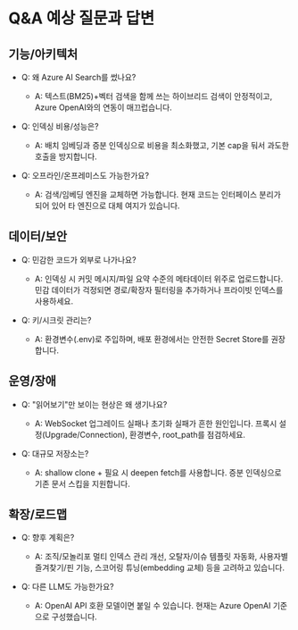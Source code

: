 # Q&A 예상 질문과 답변

## 기능/아키텍처
- Q: 왜 Azure AI Search를 썼나요?
  - A: 텍스트(BM25)+벡터 검색을 함께 쓰는 하이브리드 검색이 안정적이고, Azure OpenAI와의 연동이 매끄럽습니다.

- Q: 인덱싱 비용/성능은?
  - A: 배치 임베딩과 증분 인덱싱으로 비용을 최소화했고, 기본 cap을 둬서 과도한 호출을 방지합니다.

- Q: 오프라인/온프레미스도 가능한가요?
  - A: 검색/임베딩 엔진을 교체하면 가능합니다. 현재 코드는 인터페이스 분리가 되어 있어 타 엔진으로 대체 여지가 있습니다.

## 데이터/보안
- Q: 민감한 코드가 외부로 나가나요?
  - A: 인덱싱 시 커밋 메시지/파일 요약 수준의 메타데이터 위주로 업로드합니다. 민감 데이터가 걱정되면 경로/확장자 필터링을 추가하거나 프라이빗 인덱스를 사용하세요.

- Q: 키/시크릿 관리는?
  - A: 환경변수(.env)로 주입하며, 배포 환경에서는 안전한 Secret Store를 권장합니다.

## 운영/장애
- Q: "읽어보기"만 보이는 현상은 왜 생기나요?
  - A: WebSocket 업그레이드 실패나 초기화 실패가 흔한 원인입니다. 프록시 설정(Upgrade/Connection), 환경변수, root_path를 점검하세요.

- Q: 대규모 저장소는?
  - A: shallow clone + 필요 시 deepen fetch를 사용합니다. 증분 인덱싱으로 기존 문서 스킵을 지원합니다.

## 확장/로드맵
- Q: 향후 계획은?
  - A: 조직/모놀리포 멀티 인덱스 관리 개선, 오탈자/이슈 템플릿 자동화, 사용자별 즐겨찾기/핀 기능, 스코어링 튜닝(embedding 교체) 등을 고려하고 있습니다.

- Q: 다른 LLM도 가능한가요?
  - A: OpenAI API 호환 모델이면 붙일 수 있습니다. 현재는 Azure OpenAI 기준으로 구성했습니다.

